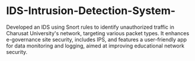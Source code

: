 # IDS-Intrusion-Detection-System-
Developed an IDS using Snort rules to identify unauthorized traffic in Charusat University's network, targeting various packet types. It enhances e-governance site security, includes IPS, and features a user-friendly app for data monitoring and logging, aimed at improving educational network security.
